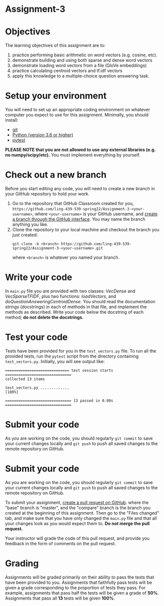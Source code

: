 # Assignment-3

# Objectives

The learning objectives of this assignment are to:
1. practice performing basic arithmetic on word vectors (e.g. cosine, etc). 
2. demonstrate building and using both sparse and dense word vectors
3. demonstrate loading word vectors from a file (GloVe embeddings)
4. practice calculating centroid vectors and tf.idf vectors
5. apply this knowledge to a multiple-choice question answering task.

# Setup your environment

You will need to set up an appropriate coding environment on whatever computer
you expect to use for this assignment.
Minimally, you should install:

* [git](https://git-scm.com/downloads)
* [Python (version 3.6 or higher)](https://www.python.org/downloads/)
* [pytest](https://docs.pytest.org)

**PLEASE NOTE that you are not allowed to use any external libraries (e.g. no numpy/scipy/etc).** You must implement everything by yourself. 

# Check out a new branch

Before you start editing any code, you will need to create a new branch in your
GitHub repository to hold your work.

1. Go to the repository that GitHub Classroom created for you,
`https://github.com/ling-439-539-spring22/Assignment-3-<your-username>`, where
`<your-username>` is your GitHub username, and
[create a branch through the GitHub interface](https://help.github.com/articles/creating-and-deleting-branches-within-your-repository/).
You may name the branch anything you like.
2. Clone the repository to your local machine and checkout the branch you
just created:
   ```
   git clone -b <branch> https://github.com/ling-439-539-spring22/Assignment-3-<your-username>.git
   ```
   where `<branch>` is whatever you named your branch.
   
# Write your code
In `main.py` file you are provided with two classes: *VecDense* and *VecSparseTFIDF*, plus two functions: *loadVectors*, and *doQuestionAnsweringCentroidDense*. 
You should read the documentation strings (docstrings) in each of methods in
that file, and implement the methods as described.
Write your code below the docstring of each method; **do not delete the
docstrings**.


# Test your code

Tests have been provided for you in the `test_vectors.py` file.
To run all the provided tests, run the ``pytest`` script from the directory
containing ``test_vectors.py``.
Initially, you will see output like:
```
============================= test session starts ==============================
collected 13 items

test_vectors.py .............                                            [100%]

============================== 13 passed in 0.08s ==============================
```


# Submit your code

As you are working on the code, you should regularly `git commit` to save your
current changes locally and `git push` to push all saved changes to the remote
repository on GitHub.


# Submit your code

As you are working on the code, you should regularly `git commit` to save your
current changes locally and `git push` to push all saved changes to the remote
repository on GitHub.

To submit your assignment,
[create a pull request on GitHub](https://help.github.com/articles/creating-a-pull-request/#creating-the-pull-request).
where the "base" branch is "master", and the "compare" branch is the branch you
created at the beginning of this assignment.
Then go to the "Files changed" tab, and make sure that you have only changed
the `main.py` file and that all your changes look as you would expect them
to.
**Do not merge the pull request.**

Your instructor will grade the code of this pull request, and provide you
feedback in the form of comments on the pull request.

# Grading

Assignments will be graded primarily on their ability to pass the tests that have been provided to you.  Assignments that faithfully pass tests will be given a grade corresponding to the proportion of tests they pass.  For example, assignments that pass half the tests will be given a grade of **50%**.  Assignments that pass all **13** tests will be given **100%**. 
